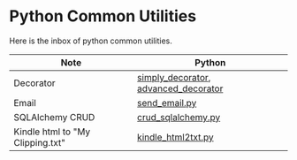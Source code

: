 # Python Common Utilities

Here is the inbox of python common utilities.

| Note                             | Python                                                                                                   |
|----------------------------------|----------------------------------------------------------------------------------------------------------|
| Decorator                        | [simply_decorator](simply_decorator_functions.py), [advanced_decorator](advanced_decorator_functions.py) |
| Email                            | [send_email.py](send_email.py)                                                                           |
| SQLAlchemy CRUD                  | [crud_sqlalchemy.py](crud_sqlalchemy.py)                                                                 |
| Kindle html to "My Clipping.txt" | [kindle_html2txt.py](kindle_html2txt.py)                                                                 | 

